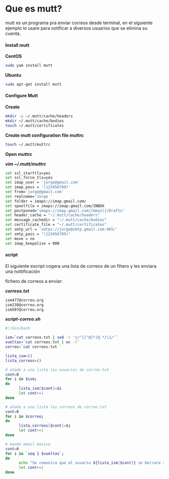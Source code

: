 # Que es mutt?

mutt es un programa pra enviar correos desde terminal, en el siguiente ejemplo lo usare para notificar a diversos usuarios que se elimina su cuenta.

#### Install mutt

**CentOS**

```bash
sudo yum install mutt
```

**Ubuntu**

```bash
sudo apt-get install mutt
```



#### Configure Mutt

**Create**

```bash
mkdir -p ~/.mutt/cache/headers
mkdir ~/.mutt/cache/bodies
touch ~/.mutt/certificates
```



**Create mutt configuration file muttrc**

```bash
touch ~/.mutt/muttrc
```



**Open muttrc**

***vim ~/.mutt/muttrc***

```bash
set ssl_starttls=yes
set ssl_force_tls=yes
set imap_user = 'jorge@gmail.com'
set imap_pass = '(123456789)'
set from='jorge@gmail.com'
set realname='Jorge '
set folder = imaps://imap.gmail.com/
set spoolfile = imaps://imap.gmail.com/INBOX
set postponed="imaps://imap.gmail.com/[Gmail]/Drafts"
set header_cache = "~/.mutt/cache/headers"
set message_cachedir = "~/.mutt/cache/bodies"
set certificate_file = "~/.mutt/certificates"
set smtp_url = 'smtps://jorge@smtp.gmail.com:465/'
set smtp_pass = "(123456789)"
set move = no
set imap_keepalive = 900
```



#### script

El siguiente escript cogera una lista de correos de un fihero y les enviara una nottificación

fichero de correos a enviar:

***correos.txt***

```bash
ism477@correu.org
ism238@correu.org
ism587@correu.org
```

***script-correo.sh***

```bash
#!/bin/bash

ism=`cat correos.txt | sed -r 's/^([^@]*)@.*/\1/'`
vueltas=`cat correos.txt | wc -l`
correo=`cat correos.txt `

lista_ism=()
lista_correos=()

# añado a una lista los usuarios de correo.txt
cont=0
for i in $ism;
do
      lista_ism[$cont]=$i
      let cont+=1
done

# añado a una lista los correos de correo.txt
cont=0
for i in $correo;
do
      lista_correos[$cont]=$i
      let cont+=1
done

# mando email masivo
cont=0
for i in `seq 1 $vueltas`;
do
      echo "Se comunica que al usuario ${lista_ism[$cont]} se borrara su cuenta" | mutt -s 'borrado usuario' ${lista_correos[$cont]}
      let cont+=1
done
```

